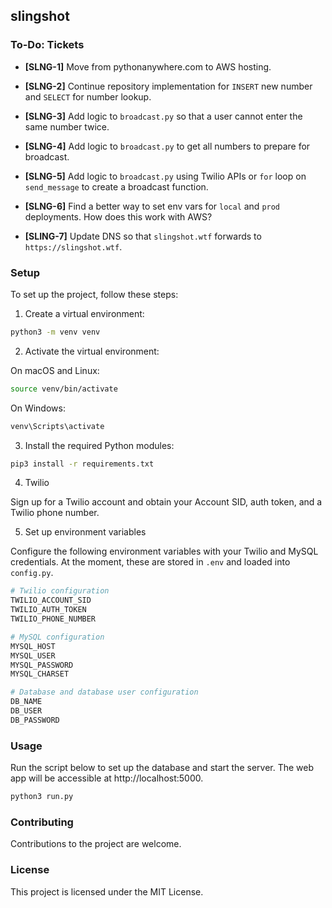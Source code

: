 ## slingshot

### To-Do: Tickets 

- **[SLNG-1]** Move from pythonanywhere.com to AWS hosting. 

- **[SLNG-2]** Continue repository implementation for `INSERT` new number and `SELECT` for number lookup. 

- **[SLNG-3]** Add logic to `broadcast.py` so that a user cannot enter the same number twice. 

- **[SLNG-4]** Add logic to `broadcast.py` to get all numbers to prepare for broadcast. 

- **[SLNG-5]** Add logic to `broadcast.py` using Twilio APIs or `for` loop on `send_message` to create a broadcast function.

- **[SLNG-6]** Find a better way to set env vars for `local` and `prod` deployments. How does this work with AWS? 

- **[SLING-7]** Update DNS so that `slingshot.wtf` forwards to `https://slingshot.wtf`. 


### Setup
To set up the project, follow these steps:

1. Create a virtual environment:

```zsh
python3 -m venv venv
```

2. Activate the virtual environment:

On macOS and Linux:
```zsh
source venv/bin/activate
```

On Windows:
```zsh
venv\Scripts\activate
```

3. Install the required Python modules:

```zsh
pip3 install -r requirements.txt
```

4. Twilio 

Sign up for a Twilio account and obtain your Account SID, auth token, and a Twilio phone number.

5. Set up environment variables

Configure the following environment variables with your Twilio and MySQL credentials. At the moment, these are stored in `.env` and loaded into `config.py`.

```python
# Twilio configuration
TWILIO_ACCOUNT_SID
TWILIO_AUTH_TOKEN
TWILIO_PHONE_NUMBER

# MySQL configuration
MYSQL_HOST
MYSQL_USER
MYSQL_PASSWORD
MYSQL_CHARSET

# Database and database user configuration
DB_NAME
DB_USER
DB_PASSWORD
```


### Usage
Run the script below to set up the database and start the server.  The web app will be accessible at http://localhost:5000.


```zsh
python3 run.py
```

### Contributing
Contributions to the project are welcome. 

### License
This project is licensed under the MIT License.